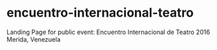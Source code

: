# encuentro-internacional-teatro
Landing Page for public event: Encuentro Internacional de Teatro 2016 Merida, Venezuela
